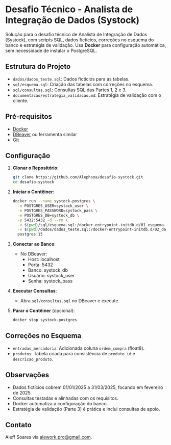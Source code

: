 # Desafio Técnico - Analista de Integração de Dados (Systock)

Solução para o desafio técnico de Analista de Integração de Dados (Systock), com scripts SQL, dados fictícios, correções no esquema do banco e estratégia de validação. Usa **Docker** para configuração automática, sem necessidade de instalar o PostgreSQL.

## Estrutura do Projeto

- `dados/dados_teste.sql`: Dados fictícios para as tabelas.
- `sql/esquema.sql`: Criação das tabelas com correções no esquema.
- `sql/consultas.sql`: Consultas SQL das Partes 1, 2 e 3.
- `documentacao/estrategia_validacao.md`: Estratégia de validação com o cliente.

## Pré-requisitos

- [Docker](https://docs.docker.com/get-docker/)
- [DBeaver](https://dbeaver.io/download/) ou ferramenta similar
- Git

## Configuração

1. **Clonar o Repositório**:
   ```bash
   git clone https://github.com/Alephsoa/desafio-systock.git
   cd desafio-systock
   ```

2. **Iniciar o Contêiner**:
   ```bash
   docker run --name systock-postgres \
     -e POSTGRES_USER=systock_user \
     -e POSTGRES_PASSWORD=systock_pass \
     -e POSTGRES_DB=systock_db \
     -p 5432:5432 -d --rm \
     -v $(pwd)/sql/esquema.sql:/docker-entrypoint-initdb.d/01_esquema.sql \
     -v $(pwd)/dados/dados_teste.sql:/docker-entrypoint-initdb.d/02_dados_teste.sql \
     postgres:15
   ```

3. **Conectar ao Banco**:
   * No DBeaver:
      * Host: localhost
      * Porta: 5432
      * Banco: systock_db
      * Usuário: systock_user
      * Senha: systock_pass

4. **Executar Consultas**:
   * Abra `sql/consultas.sql` no DBeaver e execute.

5. **Parar o Contêiner** (opcional):
   ```bash
   docker stop systock-postgres
   ```

## Correções no Esquema
* `entradas_mercadoria`: Adicionada coluna `ordem_compra` (float8).
* `produtos`: Tabela criada para consistência de `produto_id` e `descricao_produto`.

## Observações
* Dados fictícios cobrem 01/01/2025 a 31/03/2025, focando em fevereiro de 2025.
* Consultas testadas e alinhadas com os requisitos.
* Docker automatiza a configuração do banco.
* Estratégia de validação (Parte 3) é prática e inclui consultas de apoio.

## Contato
Aleff Soares via alework.pro@gmail.com.